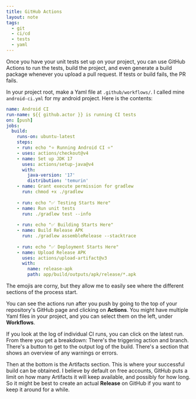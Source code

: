 ```yaml
---
title: GitHub Actions
layout: note
tags:
  - git
  - ci/cd
  - tests
  - yaml
---
```

Once you have your unit tests set up on your project, you can use GitHub Actions to run the tests, build the project, and even generate a build package whenever you upload a pull request. If tests or build fails, the PR fails.

In your project root, make a Yaml file at `.github/workflows/`. I called mine `android-ci.yml` for my android project. Here is the contents:

```yaml
name: Android CI
run-name: ${{ github.actor }} is running CI tests
on: [push]
jobs:
  build:
    runs-on: ubuntu-latest
    steps:
    - run: echo "⭐ Running Android CI ⭐"
    - uses: actions/checkout@v4
    - name: Set up JDK 17
      uses: actions/setup-java@v4
      with:
        java-version: '17'
        distribution: 'temurin'
    - name: Grant execute permission for gradlew
      run: chmod +x ./gradlew
      
    - run: echo "✅ Testing Starts Here"
    - name: Run unit tests
      run: ./gradlew test --info
      
    - run: echo "✅ Building Starts Here"
    - name: Build Release APK
      run: ./gradlew assembleRelease --stacktrace
      
    - run: echo "✅ Deployment Starts Here"
    - name: Upload Release APK
      uses: actions/upload-artifact@v3
      with:
        name: release-apk
        path: app/build/outputs/apk/release/*.apk
```

The emojis are corny, but they allow me to easily see where the different sections of the process start.

You can see the actions run after you push by going to the top of your repository's GitHub page and clicking on **Actions**. You might have multiple Yaml files in your project, and you can select them on the left, under **Workflows**.

If you look at the log of individual CI runs, you can click on the latest run. From there you get a breakdown: There's the triggering action and branch. There's a button to get to the output log of the build. There's a section that shows an overview of any warnings or errors.

Then at the bottom is the Artifacts section. This is where your successful build can be obtained. I believe by default on free accounts, GitHub puts a limit on how many Artifacts it will keep available, and possibly for how long. So it might be best to create an actual **Release** on GitHub if you want to keep it around for a while.

